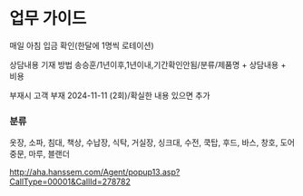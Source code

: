 # 업무 가이드
매일 아침 입금 확인(한달에 1명씩 로테이션)


상담내용 기재 방법
송승훈/1년이후,1년이내,기간확인안됨/분류/제품명 + 상담내용 + 비용

부재시
고객 부재 2024-11-11 (2회)/확실한 내용 있으면 추가

### 분류
옷장, 소파, 침대, 책상, 수납장, 식탁, 거실장, 싱크대, 수전, 쿡탑, 후드, 바스, 창호, 도어중문, 마루, 블랜더

http://aha.hanssem.com/Agent/popup13.asp?CallType=00001&CallId=278782